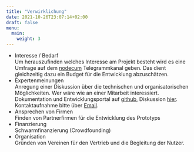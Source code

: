 ```yaml
---
title: "Verwirklichung"
date: 2021-10-26T23:07:14+02:00
draft: false
menu: 
  main:
    weight: 3
---
```

- Interesse / Bedarf<br>
  Um herauszufinden welches Interesse am Projekt besteht wird es 
  eine Umfrage auf dem [nodecum](https://t.me/nodecum_de)
  Telegrammkanal geben.
  Das dient gleichzeitig dazu ein Budget für die Entwicklung 
  abzuschätzen.
- Expertenmeinungen<br>
  Anregung einer Diskussion über die technischen und 
  organisatorischen Möglichkeiten.
  Wer wäre wie an einer Mitarbeit interessiert. 
  Dokumentation und Entwicklungsportal auf
  [github](https://github.com/nodecum/nodecum),
  Diskussion [hier](https://github.com/nodecum/nodecum/discussions). 
  Kontaktaufnahme bitte über [Email](mailto:info@nodecum.org).
- Ansprechen von Firmen<br>
  Finden von Partnerfirmen für die Entwicklung des Prototyps 
- Finanzierung<br>
  Schwarmfinanzierung (Crowdfounding) 
- Organisation<br>
  Gründen von Vereinen für den Vertrieb und die Begleitung
  der Nutzer.
